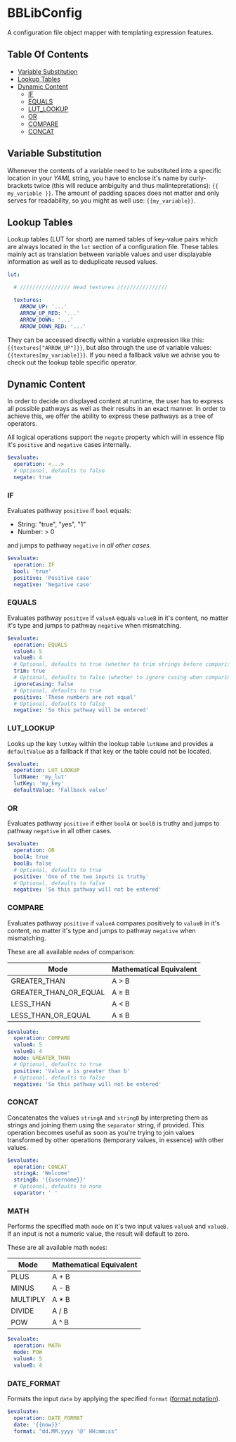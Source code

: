 # BBLibConfig

A configuration file object mapper with templating expression features.

## Table Of Contents

* [Variable Substitution](#variable-substitution)
* [Lookup Tables](#lookup-tables)
* [Dynamic Content](#dynamic-content)
  * [IF](#if)
  * [EQUALS](#equals)
  * [LUT_LOOKUP](#lut_lookup)
  * [OR](#or)
  * [COMPARE](#compare)
  * [CONCAT](#concat)

## Variable Substitution

Whenever the contents of a variable need to be substituted into a specific location in
your *YAML* string, you have to enclose it's name by curly-brackets twice (this will reduce
ambiguity and thus malintepretations): ``{{ my_variable }}``. The amount of padding spaces
does not matter and only serves for readability, so you might as well use: ``{{my_variable}}``.

## Lookup Tables

Lookup tables (LUT for short) are named tables of key-value pairs which are always located in
the `lut` section of a configuration file. These tables mainly act as translation between
variable values and user displayable information as well as to deduplicate reused values.

```yaml
lut:

  # //////////////// Head textures ////////////////

  textures:
    ARROW_UP: '...'
    ARROW_UP_RED: '...'
    ARROW_DOWN: '...'
    ARROW_DOWN_RED: '...'
```

They can be accessed directly within a variable expression like this: `{{textures["ARROW_UP"]}}`, but
also through the use of variable values: `{{textures[my_variable]}}`. If you need a fallback value we
advise you to check out the lookup table specific operator.

## Dynamic Content

In order to decide on displayed content at runtime, the user has to express all
possible pathways as well as their results in an exact manner. In order to achieve
this, we offer the ability to express these pathways as a tree of operators.

All logical operations support the `negate` property which will in essence flip it's `positive` and
`negative` cases internally.

```yaml
$evaluate:
  operation: <...>
  # Optional, defaults to false
  negate: true
```

### IF

Evaluates pathway `positive` if `bool` equals:
* String: "true", "yes", "1"
* Number: > 0

and jumps to pathway `negative` in *all other cases*.

```yaml
$evaluate:
  operation: IF
  bool: 'true'
  positive: 'Positive case'
  negative: 'Negative case'
```

### EQUALS

Evaluates pathway `positive` if `valueA` equals `valueB` in it's content, no matter it's type and
jumps to pathway `negative` when mismatching.

```yaml
$evaluate:
  operation: EQUALS
  valueA: 5
  valueB: 4
  # Optional, defaults to true (whether to trim strings before comparison)
  trim: true
  # Optional, defaults to false (whether to ignore casing when comparing strings)
  ignoreCasing: false
  # Optional, defaults to true
  positive: 'These numbers are not equal'
  # Optional, defaults to false
  negative: 'So this pathway will be entered'
```

### LUT_LOOKUP

Looks up the key `lutKey` within the lookup table `lutName` and provides a `defaultValue` as a
fallback if that key or the table could not be located.

```yaml
$evaluate:
  operation: LUT_LOOKUP
  lutName: 'my_lut'
  lutKey: 'my_key'
  defaultValue: 'Fallback value'
```
### OR

Evaluates pathway `positive` if either `boolA` or `boolB` is truthy and jumps to pathway `negative` in all other cases.


```yaml
$evaluate:
  operation: OR
  boolA: true
  boolB: false
  # Optional, defaults to true
  positive: 'One of the two inputs is truthy'
  # Optional, defaults to false
  negative: 'So this pathway will not be entered'
```

### COMPARE

Evaluates pathway `positive` if `valueA` compares positively to `valueB` in it's content, no matter it's
type and jumps to pathway `negative` when mismatching.

These are all available `mode`s of comparison:

| Mode                  | Mathematical Equivalent |
|-----------------------|-------------------------|
| GREATER_THAN          | A > B                   |
| GREATER_THAN_OR_EQUAL | A ≥ B                   |
| LESS_THAN             | A < B                   |
| LESS_THAN_OR_EQUAL    | A ≤ B                   |

```yaml
$evaluate:
  operation: COMPARE
  valueA: 5
  valueB: 4
  mode: GREATER_THAN
  # Optional, defaults to true
  positive: 'Value a is greater than b'
  # Optional, defaults to false
  negative: 'So this pathway will not be entered'
```

### CONCAT

Concatenates the values `stringA` and `stringB` by interpreting them as strings and joining them
using the `separator` string, if provided. This operation becomes useful as soon as you're trying to
join values transformed by other operations (temporary values, in essence) with other values.

```yaml
$evaluate:
  operation: CONCAT
  stringA: 'Welcome'
  stringB: '{{username}}'
  # Optional, defaults to none
  separator: ' '
```
### MATH

Performs the specified math `mode` on it's two input values `valueA` and `valueB`. If an input
is not a numeric value, the result will default to zero.

These are all available math `mode`s:

| Mode     | Mathematical Equivalent |
|----------|-------------------------|
| PLUS     | A + B                   |
| MINUS    | A - B                   |
| MULTIPLY | A * B                   |
| DIVIDE   | A / B                   |
| POW      | A ^ B                   |

```yaml
$evaluate:
  operation: MATH
  mode: POW
  valueA: 5
  valueB: 4
```

### DATE_FORMAT

Formats the input `date` by applying the specified `format`
([format notation](https://docs.oracle.com/javase/7/docs/api/java/text/SimpleDateFormat.html)).

```yaml
$evaluate:
  operation: DATE_FORMAT
  date: '{{now}}'
  format: "dd.MM.yyyy '@' HH:mm:ss"
```
